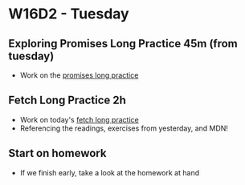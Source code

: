 # W16D2 - Tuesday

## Exploring Promises Long Practice 45m (from tuesday)
- Work on the [promises long practice](https://open.appacademy.io/learn/js-py---pt-apr-2022-online/week-16---apis--promises--and-deployment/exploring-promises-long-practice)

## Fetch Long Practice 2h
- Work on today's [fetch long practice](https://open.appacademy.io/learn/js-py---pt-apr-2022-online/week-16---apis--promises--and-deployment/fetch-long-practice)
- Referencing the readings, exercises from yesterday, and MDN!

## Start on homework
- If we finish early, take a look at the homework at hand
